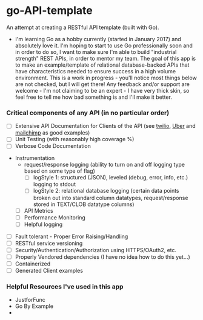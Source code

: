 # go-API-template
An attempt at creating a RESTful API template (built with Go).
- I'm learning Go as a hobby currently (started in January 2017) and absolutely love it.  I'm hoping to start to use Go professionally soon and in order to do so, I want to make sure I'm able to build "industrial strength" REST APIs, in order to mentor my team. The goal of this app is to make an example/template of relational database-backed APIs that have characteristics needed to ensure success in a high volume environment. This is a work in progress - you'll notice most things below are not checked, but I will get there!  Any feedback and/or support are welcome - I'm not claiming to be an expert - I have very thick skin, so feel free to tell me how bad something is and I'll make it better.

### Critical components of any API (in no particular order)
- [ ] Extensive API Documentation for Clients of the API (see [twilio](https://www.twilio.com/docs/api/rest), [Uber](https://developer.uber.com/docs/riders/ride-requests/tutorials/api/introduction) and [mailchimp](http://developer.mailchimp.com/documentation/mailchimp/) as good examples)
- [ ] Unit Testing (with reasonably high coverage %)
- [ ] Verbose Code Documentation
- Instrumentation
    - request/response logging (ability to turn on and off logging type based on some type of flag)
        - [ ] logStyle 1: structured (JSON), leveled (debug, error, info, etc.) logging to stdout
        - [ ] logStyle 2: relational database logging (certain data points broken out into standard column datatypes, request/response stored in TEXT/CLOB datatype columns)
    - [ ] API Metrics
    - [ ] Performance Monitoring
    - [ ] Helpful logging
- [ ] Fault tolerant - Proper Error Raising/Handling
- [ ] RESTful service versioning
- [ ] Security/Authentication/Authorization using HTTPS/OAuth2, etc.
- [ ] Properly Vendored dependencies (I have no idea how to do this yet...)
- [ ] Containerized
- [ ] Generated Client examples

### Helpful Resources I've used in this app
- JustforFunc
- Go By Example
- 